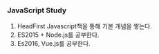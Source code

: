 ### JavaScript Study

1. HeadFirst Javascript책을 통해 기본 개념을 쌓는다.
2. ES2015 + Node.js를 공부한다.
3. Es2016, Vue.js를 공부한다.